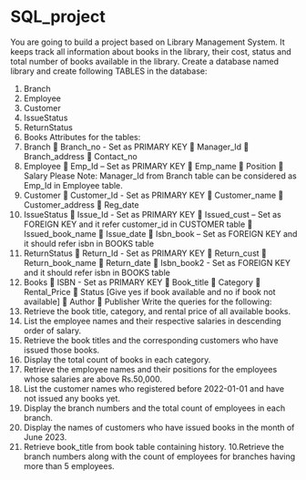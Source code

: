 # SQL_project
You are going to build a project based on Library Management System. It keeps
track all information about books in the library, their cost, status and total
number of books available in the library.
Create a database named library and create following TABLES in the database:
1. Branch
2. Employee
3. Customer
4. IssueStatus
5. ReturnStatus
6. Books
Attributes for the tables:
1. Branch
 Branch_no - Set as PRIMARY KEY
 Manager_Id
 Branch_address
 Contact_no
2. Employee
 Emp_Id – Set as PRIMARY KEY
 Emp_name
 Position
 Salary
Please Note: Manager_Id from Branch table can be considered as Emp_Id in
Employee table.
3. Customer
 Customer_Id - Set as PRIMARY KEY
 Customer_name
 Customer_address
 Reg_date
4. IssueStatus
 Issue_Id - Set as PRIMARY KEY
 Issued_cust – Set as FOREIGN KEY and it refer customer_id in
CUSTOMER table
 Issued_book_name
 Issue_date
 Isbn_book – Set as FOREIGN KEY and it should refer isbn in
BOOKS table
5. ReturnStatus
 Return_Id - Set as PRIMARY KEY
 Return_cust
 Return_book_name
 Return_date
 Isbn_book2 - Set as FOREIGN KEY and it should refer isbn in
BOOKS table
6. Books
 ISBN - Set as PRIMARY KEY
 Book_title
 Category
 Rental_Price
 Status [Give yes if book available and no if book not available]
 Author
 Publisher
Write the queries for the following:
1. Retrieve the book title, category, and rental price of all available
books.
2. List the employee names and their respective salaries in descending
order of salary.
3. Retrieve the book titles and the corresponding customers who have
issued those books.
4. Display the total count of books in each category.
5. Retrieve the employee names and their positions for the employees
whose salaries are above Rs.50,000.
6. List the customer names who registered before 2022-01-01 and have
not issued any books yet.
7. Display the branch numbers and the total count of employees in each
branch.
8. Display the names of customers who have issued books in the month
of June 2023.
9. Retrieve book_title from book table containing history.
10.Retrieve the branch numbers along with the count of employees for
branches having more than 5 employees.
